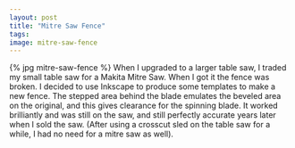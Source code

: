 ```yaml
---
layout: post
title: "Mitre Saw Fence"
tags:
image: mitre-saw-fence
---
```

{% jpg mitre-saw-fence %} When I upgraded to a larger table saw, I traded my small table saw for a Makita Mitre Saw. When I got it the fence was broken. I decided to use Inkscape to produce some templates to make a new fence. The stepped area behind the blade emulates the beveled area on the original, and this gives clearance for the spinning blade. It worked brilliantly and was still on the saw, and still perfectly accurate years later when I sold the saw. (After using a crosscut sled on the table saw for a while, I had no need for a mitre saw as well).
